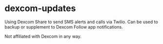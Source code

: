 # dexcom-updates
Using Dexcom Share to send SMS alerts and calls via Twilio. Can be used to backup or supplement to Dexcom Follow app notifications.

Not affiliated with Dexcom in any way.
